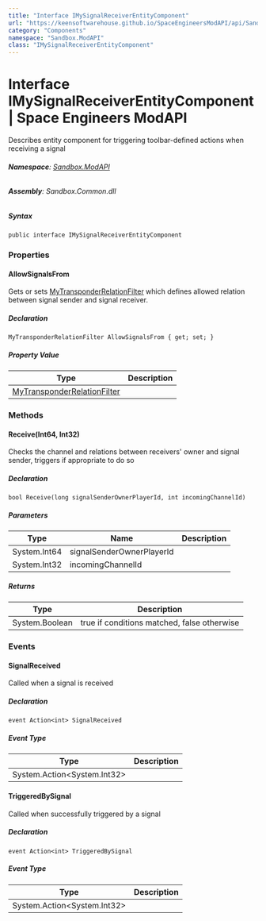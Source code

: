 ```yaml
---
title: "Interface IMySignalReceiverEntityComponent"
url: "https://keensoftwarehouse.github.io/SpaceEngineersModAPI/api/Sandbox.ModAPI.IMySignalReceiverEntityComponent.html"
category: "Components"
namespace: "Sandbox.ModAPI"
class: "IMySignalReceiverEntityComponent"
---
```


# Interface IMySignalReceiverEntityComponent | Space Engineers ModAPI

Describes entity component for triggering toolbar-defined actions when receiving a signal

###### **Namespace**: [Sandbox.ModAPI](https://keensoftwarehouse.github.io/SpaceEngineersModAPI/api/Sandbox.ModAPI.html)

###### **Assembly**: Sandbox.Common.dll

##### Syntax

```
public interface IMySignalReceiverEntityComponent
```

### Properties

#### AllowSignalsFrom

Gets or sets [MyTransponderRelationFilter](https://keensoftwarehouse.github.io/SpaceEngineersModAPI/api/VRage.Game.ModAPI.Ingame.MyTransponderRelationFilter.html) which defines allowed relation between signal sender and signal receiver.

##### Declaration

```
MyTransponderRelationFilter AllowSignalsFrom { get; set; }
```

##### Property Value

| Type | Description |
| --- | --- |
| [MyTransponderRelationFilter](https://keensoftwarehouse.github.io/SpaceEngineersModAPI/api/VRage.Game.ModAPI.Ingame.MyTransponderRelationFilter.html) |     |

### Methods

#### Receive(Int64, Int32)

Checks the channel and relations between receivers' owner and signal sender, triggers if appropriate to do so

##### Declaration

```
bool Receive(long signalSenderOwnerPlayerId, int incomingChannelId)
```

##### Parameters

| Type | Name | Description |
| --- | --- | --- |
| System.Int64 | signalSenderOwnerPlayerId |     |
| System.Int32 | incomingChannelId |     |

##### Returns

| Type | Description |
| --- | --- |
| System.Boolean | true if conditions matched, false otherwise |

### Events

#### SignalReceived

Called when a signal is received

##### Declaration

```
event Action<int> SignalReceived
```

##### Event Type

| Type | Description |
| --- | --- |
| System.Action<System.Int32\> |     |

#### TriggeredBySignal

Called when successfully triggered by a signal

##### Declaration

```
event Action<int> TriggeredBySignal
```

##### Event Type

| Type | Description |
| --- | --- |
| System.Action<System.Int32\> |     |